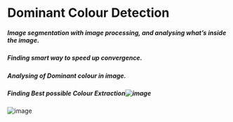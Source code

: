 # Dominant Colour Detection
##### Image segmentation with image processing, and analysing what’s inside the image.
##### Finding smart way to speed up convergence.
##### Analysing of Dominant colour in image.
##### Finding Best possible Colour Extraction![image](https://user-images.githubusercontent.com/83702433/150639245-5ade68da-5c69-46bc-9cdf-d8da256bad3b.png)
![image](https://user-images.githubusercontent.com/83702433/150639297-cb16db48-362b-4de3-94ed-7171211a55e9.png)

